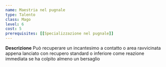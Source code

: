 ```yaml
---
name: Maestria nel pugnale
type: Talento
class: Mago
level: 6
cost: 5
prerequisites: [[Specializzazione nel pugnale]]
---
```


**Descrizione**
Può recuperare un incantesimo a contatto o area ravvicinata appena lanciato con
recupero standard o inferiore come reazione immediata se ha colpito almeno un
bersaglio